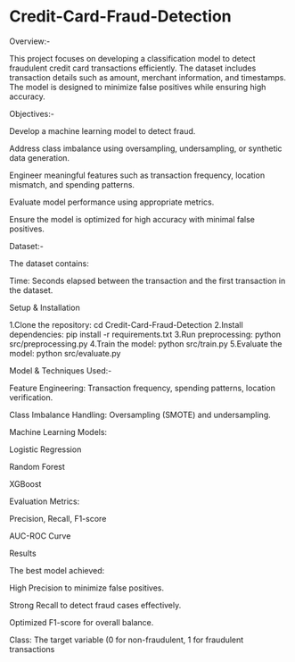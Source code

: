 # Credit-Card-Fraud-Detection
Overview:-

This project focuses on developing a classification model to detect fraudulent credit card transactions efficiently. The dataset includes transaction details such as amount, merchant information, and timestamps. The model is designed to minimize false positives while ensuring high accuracy.

Objectives:-

Develop a machine learning model to detect fraud.

Address class imbalance using oversampling, undersampling, or synthetic data generation.

Engineer meaningful features such as transaction frequency, location mismatch, and spending patterns.

Evaluate model performance using appropriate metrics.

Ensure the model is optimized for high accuracy with minimal false positives.

Dataset:-

The dataset contains:

Time: Seconds elapsed between the transaction and the first transaction in the dataset.

Setup & Installation

1.Clone the repository:
cd Credit-Card-Fraud-Detection
2.Install dependencies:
pip install -r requirements.txt
3.Run preprocessing:
python src/preprocessing.py
4.Train the model:
python src/train.py
5.Evaluate the model:
python src/evaluate.py


Model & Techniques Used:-

Feature Engineering: Transaction frequency, spending patterns, location verification.

Class Imbalance Handling: Oversampling (SMOTE) and undersampling.

Machine Learning Models:

Logistic Regression

Random Forest

XGBoost

Evaluation Metrics:

Precision, Recall, F1-score

AUC-ROC Curve

Results

The best model achieved:

High Precision to minimize false positives.

Strong Recall to detect fraud cases effectively.

Optimized F1-score for overall balance.

Class: The target variable (0 for non-fraudulent, 1 for fraudulent transactions
